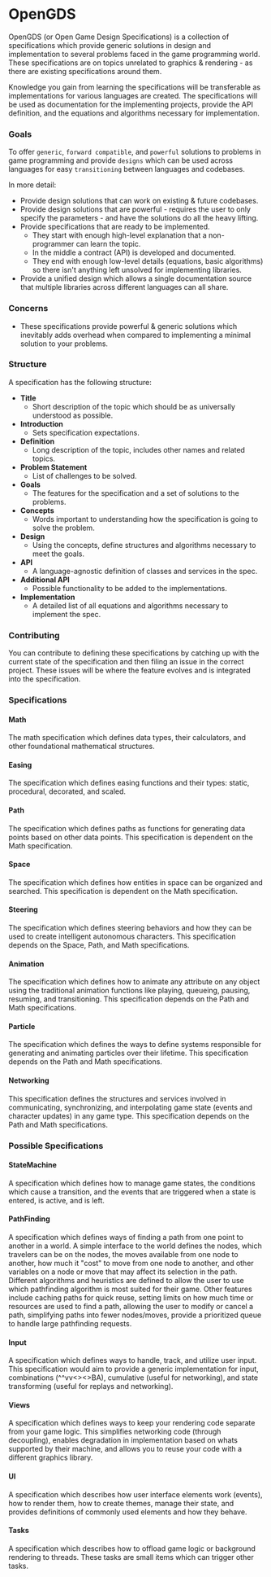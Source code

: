 # OpenGDS

OpenGDS (or Open Game Design Specifications) is a collection of specifications which provide generic solutions in design and implementation to several problems faced in the game programming world. These specifications are on topics unrelated to graphics & rendering - as there are existing specifications around them.

Knowledge you gain from learning the specifications will be transferable as implementations for various languages are created. The specifications will be used as documentation for the implementing projects, provide the API definition, and the equations and algorithms necessary for implementation.

### Goals

To offer `generic`, `forward compatible`, and `powerful` solutions to problems in game programming and provide `designs` which can be used across languages for easy `transitioning` between languages and codebases.

In more detail:

- Provide design solutions that can work on existing & future codebases.
- Provide design solutions that are powerful - requires the user to only specify the parameters - and have the solutions do all the heavy lifting.
- Provide specifications that are ready to be implemented.
  - They start with enough high-level explanation that a non-programmer can learn the topic.
  - In the middle a contract (API) is developed and documented.
  - They end with enough low-level details (equations, basic algorithms) so there isn't anything left unsolved for implementing libraries.
- Provide a unified design which allows a single documentation source that multiple libraries across different languages can all share.

### Concerns

- These specifications provide powerful & generic solutions which inevitably adds overhead when compared to implementing a minimal solution to your problems.

### Structure

A specification has the following structure:

- **Title**
  - Short description of the topic which should be as universally understood as possible.
- **Introduction**
  - Sets specification expectations.
- **Definition**
  - Long description of the topic, includes other names and related topics.
- **Problem Statement**
  - List of challenges to be solved.
- **Goals**
  - The features for the specification and a set of solutions to the problems.
- **Concepts**
  - Words important to understanding how the specification is going to solve the problem.
- **Design**
  - Using the concepts, define structures and algorithms necessary to meet the goals.
- **API**
  - A language-agnostic definition of classes and services in the spec.
- **Additional API**
  - Possible functionality to be added to the implementations.
- **Implementation**
  - A detailed list of all equations and algorithms necessary to implement the spec.

### Contributing

You can contribute to defining these specifications by catching up with the current state of the specification and then filing an issue in the correct project. These issues will be where the feature evolves and is integrated into the specification.

### Specifications

#### Math

The math specification which defines data types, their calculators, and other foundational mathematical structures.

#### Easing

The specification which defines easing functions and their types: static, procedural, decorated, and scaled.

#### Path

The specification which defines paths as functions for generating data points based on other data points. This specification is dependent on the Math specification.

#### Space

The specification which defines how entities in space can be organized and searched. This specification is dependent on the Math specification.

#### Steering

The specification which defines steering behaviors and how they can be used to create intelligent autonomous characters. This specification depends on the Space, Path, and Math specifications.

#### Animation

The specification which defines how to animate any attribute on any object using the traditional animation functions like playing, queueing, pausing, resuming, and transitioning. This specification depends on the Path and Math specifications.

#### Particle

The specification which defines the ways to define systems responsible for generating and animating particles over their lifetime. This specification depends on the Path and Math specifications.

#### Networking

This specification defines the structures and services involved in communicating, synchronizing, and interpolating game state (events and character updates) in any game type. This specification depends on the Path and Math specifications.

### Possible Specifications

#### StateMachine

A specification which defines how to manage game states, the conditions which cause a transition, and the events that are triggered when a state is entered, is active, and is left.

#### PathFinding

A specification which defines ways of finding a path from one point to another in a world. A simple interface to the world defines the nodes, which travelers can be on the nodes, the moves available from one node to another, how much it "cost" to move from one node to another, and other variables on a node or move that may affect its selection in the path. Different algorithms and heuristics are defined to allow the user to use which pathfinding algorithm is most suited for their game. Other features include caching paths for quick reuse, setting limits on how much time or resources are used to find a path, allowing the user to modify or cancel a path, simplifying paths into fewer nodes/moves, provide a  prioritized queue to handle large pathfinding requests.

#### Input

A specification which defines ways to handle, track, and utilize user input. This specification would aim to provide a generic implementation for input, combinations (^^vv<><>BA), cumulative (useful for networking), and state transforming (useful for replays and networking).

#### Views

A specification which defines ways to keep your rendering code separate from your game logic. This simplifies networking code (through decoupling), enables degradation in implementation based on whats supported by their machine, and allows you to reuse your code with a different graphics library.

#### UI

A specification which describes how user interface elements work (events), how to render them, how to create themes, manage their state, and provides definitions of commonly used elements and how they behave.

#### Tasks

A specification which describes how to offload game logic or background rendering to threads. These tasks are small items which can trigger other tasks.
